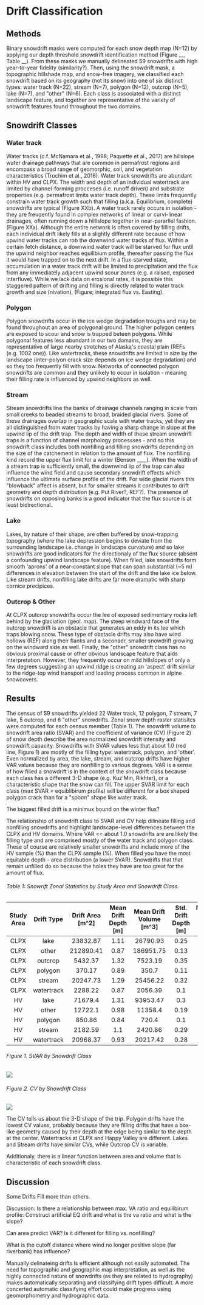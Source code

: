 # Drift Classification

## Methods

Binary snowdrift masks were computed for each snow depth map (N=12) by applying our depth threshold snowdrift identification method (Figure __, Table __). From these masks we manually delineated 59 snowdrifts with high year-to-year fidelity (similarity?). Then, using the snowdrift mask, a topographic hillshade map, and snow-free imagery, we classified each snowdrift based on its geography (not its snow) into one of six distinct types: water track (N=22), stream (N=7), polygon (N=12), outcrop (N=5), lake (N=7), and "other" (N=6). Each class is associated with a distinct landscape feature, and together are representative of the variety of snowdrift features found throughout the two domains.

## Snowdrift Classes

### Water track

Water tracks (c.f. McNamara et al.,  1998; Paquette et al., 2017) are hillslope water drainage pathways that are common in permafrost regions and encompass a broad range of geomorphic, soil, and vegetation characteristics (Trochim et al., 2016). Water track snowdrifts are abundant within HV and CLPX. The width and depth of an individual watertrack are limited by channel-forming procceses (i.e. runoff driven) and substrate properties (e.g. permafrost limits water track depth). These limits frequently constrain water track growth such that filling (a.k.a. Equilibrium, complete) snowdrifts are typical (Figure XXb). A water track rarely occurs in isolation - they are freuqently found in complex networks of linear or curvi-linear drainages, often running down a hilllslope together in near-pararllel fashion. (Figure XXa). Although the entire network is often covered by filling drifts, each individual drift likely fills at a slightly different rate because of how upwind water tracks can rob the downwind water tracks of flux. Within a certain fetch distance, a downwind water track will be starved for flux until the upwind neighbor reaches equilibium profile, thereafter passing the flux it would have trapped on to the next drift. In a flux-starved state, accumulation in a water track drift will be limited to precipitation and the flux from any immediately adjacent upwind scour zones (e.g. a raised, exposed interfluve). While we lack data on erosional rates, it is possible this staggered pattern of drifting and filling is directly related to water track growth and size (nivation), (Figure; integrated flux vs. Easting).

### Polygon

Polygon snowdrifts occur in the ice wedge degradation troughs and may be found throughout an area of polygonal ground. The higher polygon centers are exposed to scour and snow is trapped beteen polygons. While polygonal features less abundant in our two domains, they are representative of large nearby stretches of Alaska's coastal plain (REFs (e.g. 1002 one)). Like watertracks, these snowdrifts are limited in size by the landscape (inter-polyon crack size depends on ice wedge degradation) and so they too frequently fill with snow. Networks of connected polygon snowdrifts are common and they unlikely to occur in isolation - meaning their filling rate is influenced by upwind neighbors as well. 

### Stream

Stream snowdrifts line the banks of drainage channels ranging in scale from small creeks to beaded streams to broad, braided glacial rivers. Some of these drainages overlap in geographic scale with water tracks, yet they are all distinguished from water tracks by having a sharp change in slope at the upwind lip of the drift trap. The depth and width of these stream snowdrift traps is a function of channel morphology processses - and so this snowdrift class includes both nonfilling and filling snowdrifts depending on the size of the catchement in relation to the amount of flux. The nonfilling kind record the upper flux limit for a winter (Benson ____). When the width of a stream trap is sufficiently small, the downwind lip of the trap can also influence the wind field and cause secondary snowdrift effects which influence the ultimate surface profile of the drift. For wide glacial rivers this "blowback" affect is absent, but for smaller streams it contributes to drift geometry and depth distribution (e.g. Put River?, REF?). The presence of snowdrifts on opposing banks is a good indicator that the flux source is at least bidirectional.

### Lake
Lakes, by nature of their shape, are often buffered by snow-trapping topography (where the lake depression begins to deviate from the surrounding landscape i.e. change in landscape curvature) and so lake snowdrifts are good indicators for the directionaly of the flux source (absent a confounding upwind landscape feature). When filled, lake snowdrifts form smooth 'aprons' of a near-constant slope that can span substantial (~5 m) differences in elevation between the start of the drift and the lake ice below. Like stream drifts, nonfilling lake drifts are far more dramatic with sharp cornice precipices.

### Outcrop & Other

At CLPX outcrop snowdrifts occur the lee of exposed sedimentary rocks left behind by the glaciation (geol. map). The steep windward face of the outcrop snowdrift is an obstacle that generates an eddy in its lee which traps blowing snow. These type of obstacle drifts may also have wind hollows (REF) along their flanks and a seconadr, smaller snowdrift growing on the windward side as well. Finally, the "other" snowdrift class has no obvious proximal cause or other obvious landscape feature that aids interpretation. However, they frequently occur on mild hillslopes of only a few degrees suggesting an upwind ridge is creating an 'aspect' drift similar to the ridge-top wind transport and loading process common in alpine snowcovers.

## Results

The census of 59 snowdrifts yielded 22 Water track, 12 polygon, 7 stream, 7 lake, 5 outcrop, and 6 "other" snowdrifts. Zonal snow depth raster statisitcs were computed for each census member (Table 1). The snowdrift volume to snowdrift area ratio (SVAR) and the coefficient of variance (CV) (Figure 2) of snow depth describe the area normalized snowdrift intensity and snowdrift capacity. Snowdrifts with SVAR values less that about 1.0 (red line, Figure 1) are mostly of the filling type: watertrack, polygon, and 'other'. Even normalized by area, the lake, stream, and outcrop drifts have higher VAR values because they are nonfilling to various degrees. VAR is a sense of how filled a snowdrift is in the context of the snowdrift class because each class has a different 3-D shape (e.g. Kuz'Min, Rikhter), or a characteristic shape that the snow can fill. The upper SVAR limit for each class (max SVAR = equiblibirum profile) will be different for a box shaped polygon crack than for a "spoon" shape like  water track.

The biggest filled drift is a minimux bound on the winter flux?



The relationship of snowdrift class to SVAR and CV help dilineate filling and nonfilling snowdrifts and highlight landscape-level differences between the CLPX and HV domains. Where VAR <= about 1.0 snowdrifts are are likely the filling type and are comprised mostly of the water track and polygon class. These of course are relatively smaller snowdrifts and include more of the HV sample (%) than the CLPX sample (%). When filled you have the most equitable depth - area distribution (a lower SVAR). Snowdrifts that that remain unfilled do so because the holes they have are too great for the amount of flux.

###### Table 1: Snowrift Zonal Statistics by Study Area and Snowdrift Class.

| Study Area | Drift Type | Drift Area [m^2] | Mean Drift Depth [m] | Mean Drift Volume [m^3] | Std. Drift Depth [m] | Median Drift Depth [m] | CV Drift Depth | Volume:Area Ratio |
|:----------:|:----------:|:----------------:|:--------------------:|:-----------------------:|:--------------------:|:----------------------:|:--------------:|:-----------------:|
|    CLPX    |    lake    |     23832.87     |         1.11         |         26790.93        |         0.25         |          1.09          |      0.22      |        1.11       |
|    CLPX    |    other   |     212890.41    |         0.87         |        186951.75        |         0.13         |          0.86          |      0.15      |        0.87       |
|    CLPX    |   outcrop  |      5432.37     |         1.32         |         7523.19         |         0.35         |          1.31          |      0.26      |        1.32       |
|    CLPX    |   polygon  |      370.17      |         0.89         |          350.7          |         0.11         |          0.88          |      0.12      |        0.9        |
|    CLPX    |   stream   |     20247.73     |         1.29         |         25456.22        |         0.32         |          1.28          |      0.25      |        1.29       |
|    CLPX    | watertrack |      2288.22     |         0.87         |         2056.39         |          0.1         |          0.86          |      0.11      |        0.86       |
|     HV     |    lake    |      71679.4     |         1.31         |         93953.47        |          0.3         |          1.32          |      0.23      |        1.31       |
|     HV     |    other   |      12722.1     |         0.98         |         11358.4         |         0.19         |          0.98          |      0.19      |        0.98       |
|     HV     |   polygon  |      850.86      |         0.84         |          720.4          |          0.1         |          0.84          |      0.11      |        0.85       |
|     HV     |   stream   |      2182.59     |          1.1         |         2420.86         |         0.29         |          1.09          |      0.26      |        1.1        |
|     HV     | watertrack |     20968.37     |         0.93         |         20217.42        |         0.28         |          0.88          |      0.31      |        0.92       |


###### Figure 1. SVAR by Snowdrift Class

<img src="../figs/drift_type_x_volume_area_ratio_y.png">

###### Figure 2. CV by Snowdrift Class

<img src="../figs/drift_type_x_cv_depth_y.png">


The CV tells us about the 3-D shape of the trip. Polygon drifts have the lowest CV values, probably because they are filling drifts that have a box-like geometry caused by their depth at the edge being similar to the depth at the center. Watertracks at CLPX and Happy Valley are different. Lakes and Stream drifts have similar CVs, while Outcrop CV is variable.


Additionaly, there is a linear function between area and volume that is characteristic of each snowdrift class.

## Discussion

Some Drifts Fill more than others.


Discussion: Is there a relationship between max. VA ratio and equilibirum profile:
Construct artificial EQ drift and what is the va ratio and what is the slope?

Can area predict VAR? Is it different for filling vs. nonfilling?

What is the cutoff distance where wind no longer positive slope (far riverbank) has influence?

Manually delinateing drifts is efficient although not easily automated. The need for topographic and geographic map interpretation, as well as the highly connected nature of snowdrifts (as they are related to hydrography) makes automatically separating and classifying drift types difficult. A more concerted automatic classifying effort could make progress using geomorphometry and hydrographic data.  


